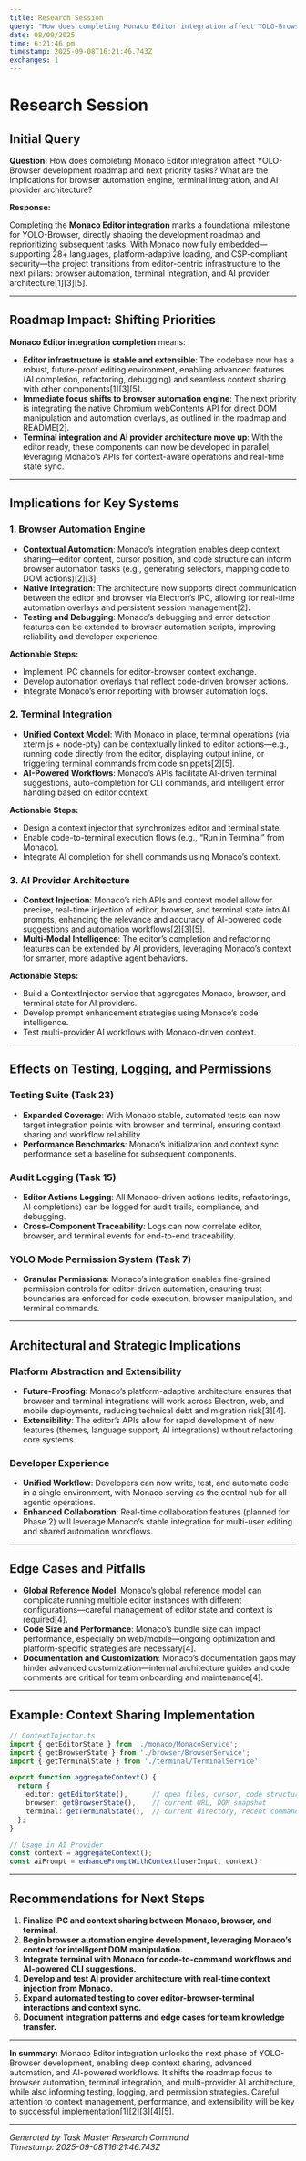 ```yaml
---
title: Research Session
query: "How does completing Monaco Editor integration affect YOLO-Browser development roadmap and next priority tasks? What are the implications for browser automation engine, terminal integration, and AI provider architecture?"
date: 08/09/2025
time: 6:21:46 pm
timestamp: 2025-09-08T16:21:46.743Z
exchanges: 1
---
```


# Research Session

## Initial Query

**Question:** How does completing Monaco Editor integration affect YOLO-Browser development roadmap and next priority tasks? What are the implications for browser automation engine, terminal integration, and AI provider architecture?

**Response:**

Completing the **Monaco Editor integration** marks a foundational milestone for YOLO-Browser, directly shaping the development roadmap and reprioritizing subsequent tasks. With Monaco now fully embedded—supporting 28+ languages, platform-adaptive loading, and CSP-compliant security—the project transitions from editor-centric infrastructure to the next pillars: browser automation, terminal integration, and AI provider architecture[1][3][5].

---

## Roadmap Impact: Shifting Priorities

**Monaco Editor integration completion** means:

- **Editor infrastructure is stable and extensible**: The codebase now has a robust, future-proof editing environment, enabling advanced features (AI completion, refactoring, debugging) and seamless context sharing with other components[1][3][5].
- **Immediate focus shifts to browser automation engine**: The next priority is integrating the native Chromium webContents API for direct DOM manipulation and automation overlays, as outlined in the roadmap and README[2].
- **Terminal integration and AI provider architecture move up**: With the editor ready, these components can now be developed in parallel, leveraging Monaco’s APIs for context-aware operations and real-time state sync.

---

## Implications for Key Systems

### 1. **Browser Automation Engine**

- **Contextual Automation**: Monaco’s integration enables deep context sharing—editor content, cursor position, and code structure can inform browser automation tasks (e.g., generating selectors, mapping code to DOM actions)[2][3].
- **Native Integration**: The architecture now supports direct communication between the editor and browser via Electron’s IPC, allowing for real-time automation overlays and persistent session management[2].
- **Testing and Debugging**: Monaco’s debugging and error detection features can be extended to browser automation scripts, improving reliability and developer experience.

**Actionable Steps:**
- Implement IPC channels for editor-browser context exchange.
- Develop automation overlays that reflect code-driven browser actions.
- Integrate Monaco’s error reporting with browser automation logs.

### 2. **Terminal Integration**

- **Unified Context Model**: With Monaco in place, terminal operations (via xterm.js + node-pty) can be contextually linked to editor actions—e.g., running code directly from the editor, displaying output inline, or triggering terminal commands from code snippets[2][5].
- **AI-Powered Workflows**: Monaco’s APIs facilitate AI-driven terminal suggestions, auto-completion for CLI commands, and intelligent error handling based on editor context.

**Actionable Steps:**
- Design a context injector that synchronizes editor and terminal state.
- Enable code-to-terminal execution flows (e.g., “Run in Terminal” from Monaco).
- Integrate AI completion for shell commands using Monaco’s context.

### 3. **AI Provider Architecture**

- **Context Injection**: Monaco’s rich APIs and context model allow for precise, real-time injection of editor, browser, and terminal state into AI prompts, enhancing the relevance and accuracy of AI-powered code suggestions and automation workflows[2][3][5].
- **Multi-Modal Intelligence**: The editor’s completion and refactoring features can be extended by AI providers, leveraging Monaco’s context for smarter, more adaptive agent behaviors.

**Actionable Steps:**
- Build a ContextInjector service that aggregates Monaco, browser, and terminal state for AI providers.
- Develop prompt enhancement strategies using Monaco’s code intelligence.
- Test multi-provider AI workflows with Monaco-driven context.

---

## Effects on Testing, Logging, and Permissions

### **Testing Suite (Task 23)**
- **Expanded Coverage**: With Monaco stable, automated tests can now target integration points with browser and terminal, ensuring context sharing and workflow reliability.
- **Performance Benchmarks**: Monaco’s initialization and context sync performance set a baseline for subsequent components.

### **Audit Logging (Task 15)**
- **Editor Actions Logging**: All Monaco-driven actions (edits, refactorings, AI completions) can be logged for audit trails, compliance, and debugging.
- **Cross-Component Traceability**: Logs can now correlate editor, browser, and terminal events for end-to-end traceability.

### **YOLO Mode Permission System (Task 7)**
- **Granular Permissions**: Monaco’s integration enables fine-grained permission controls for editor-driven automation, ensuring trust boundaries are enforced for code execution, browser manipulation, and terminal commands.

---

## Architectural and Strategic Implications

### **Platform Abstraction and Extensibility**
- **Future-Proofing**: Monaco’s platform-adaptive architecture ensures that browser and terminal integrations will work across Electron, web, and mobile deployments, reducing technical debt and migration risk[3][4].
- **Extensibility**: The editor’s APIs allow for rapid development of new features (themes, language support, AI integrations) without refactoring core systems.

### **Developer Experience**
- **Unified Workflow**: Developers can now write, test, and automate code in a single environment, with Monaco serving as the central hub for all agentic operations.
- **Enhanced Collaboration**: Real-time collaboration features (planned for Phase 2) will leverage Monaco’s stable integration for multi-user editing and shared automation workflows.

---

## Edge Cases and Pitfalls

- **Global Reference Model**: Monaco’s global reference model can complicate running multiple editor instances with different configurations—careful management of editor state and context is required[4].
- **Code Size and Performance**: Monaco’s bundle size can impact performance, especially on web/mobile—ongoing optimization and platform-specific strategies are necessary[4].
- **Documentation and Customization**: Monaco’s documentation gaps may hinder advanced customization—internal architecture guides and code comments are critical for team onboarding and maintenance[4].

---

## Example: Context Sharing Implementation

```typescript
// ContextInjector.ts
import { getEditorState } from './monaco/MonacoService';
import { getBrowserState } from './browser/BrowserService';
import { getTerminalState } from './terminal/TerminalService';

export function aggregateContext() {
  return {
    editor: getEditorState(),      // open files, cursor, code structure
    browser: getBrowserState(),    // current URL, DOM snapshot
    terminal: getTerminalState(),  // current directory, recent commands
  };
}

// Usage in AI Provider
const context = aggregateContext();
const aiPrompt = enhancePromptWithContext(userInput, context);
```

---

## Recommendations for Next Steps

1. **Finalize IPC and context sharing between Monaco, browser, and terminal.**
2. **Begin browser automation engine development, leveraging Monaco’s context for intelligent DOM manipulation.**
3. **Integrate terminal with Monaco for code-to-command workflows and AI-powered CLI suggestions.**
4. **Develop and test AI provider architecture with real-time context injection from Monaco.**
5. **Expand automated testing to cover editor-browser-terminal interactions and context sync.**
6. **Document integration patterns and edge cases for team knowledge transfer.**

---

**In summary:** Monaco Editor integration unlocks the next phase of YOLO-Browser development, enabling deep context sharing, advanced automation, and AI-powered workflows. It shifts the roadmap focus to browser automation, terminal integration, and multi-provider AI architecture, while also informing testing, logging, and permission strategies. Careful attention to context management, performance, and extensibility will be key to successful implementation[1][2][3][4][5].


---

*Generated by Task Master Research Command*  
*Timestamp: 2025-09-08T16:21:46.743Z*
